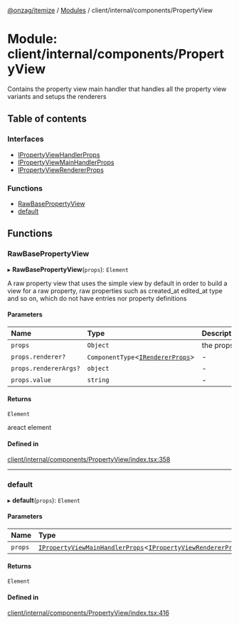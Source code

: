 [@onzag/itemize](../README.md) / [Modules](../modules.md) / client/internal/components/PropertyView

# Module: client/internal/components/PropertyView

Contains the property view main handler that handles all
the property view variants and setups the renderers

## Table of contents

### Interfaces

- [IPropertyViewHandlerProps](../interfaces/client_internal_components_PropertyView.IPropertyViewHandlerProps.md)
- [IPropertyViewMainHandlerProps](../interfaces/client_internal_components_PropertyView.IPropertyViewMainHandlerProps.md)
- [IPropertyViewRendererProps](../interfaces/client_internal_components_PropertyView.IPropertyViewRendererProps.md)

### Functions

- [RawBasePropertyView](client_internal_components_PropertyView.md#rawbasepropertyview)
- [default](client_internal_components_PropertyView.md#default)

## Functions

### RawBasePropertyView

▸ **RawBasePropertyView**(`props`): `Element`

A raw property view that uses the simple view
by default in order to build a view for a raw property, raw properties
such as created_at edited_at type and so on, which do not have entries
nor property definitions

#### Parameters

| Name | Type | Description |
| :------ | :------ | :------ |
| `props` | `Object` | the props |
| `props.renderer?` | `ComponentType`<[`IRendererProps`](../interfaces/client_internal_renderer.IRendererProps.md)\> | - |
| `props.rendererArgs?` | `object` | - |
| `props.value` | `string` | - |

#### Returns

`Element`

areact element

#### Defined in

[client/internal/components/PropertyView/index.tsx:358](https://github.com/onzag/itemize/blob/5c2808d3/client/internal/components/PropertyView/index.tsx#L358)

___

### default

▸ **default**(`props`): `Element`

#### Parameters

| Name | Type |
| :------ | :------ |
| `props` | [`IPropertyViewMainHandlerProps`](../interfaces/client_internal_components_PropertyView.IPropertyViewMainHandlerProps.md)<[`IPropertyViewRendererProps`](../interfaces/client_internal_components_PropertyView.IPropertyViewRendererProps.md)<[`PropertyDefinitionSupportedType`](base_Root_Module_ItemDefinition_PropertyDefinition_types.md#propertydefinitionsupportedtype)\>\> |

#### Returns

`Element`

#### Defined in

[client/internal/components/PropertyView/index.tsx:416](https://github.com/onzag/itemize/blob/5c2808d3/client/internal/components/PropertyView/index.tsx#L416)
